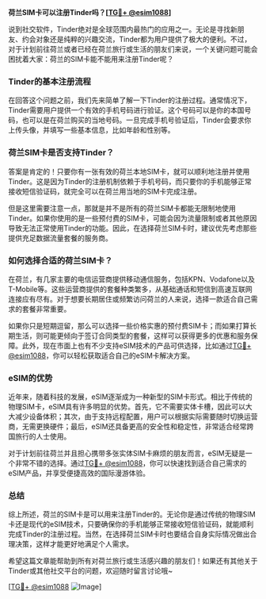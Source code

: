**荷兰SIM卡可以注册Tinder吗？[[TG💪+ @esim1088](https://t.me/s/esim1088)]**

说到社交软件，Tinder绝对是全球范围内最热门的应用之一。无论是寻找新朋友、约会对象还是纯粹的兴趣交流，Tinder都为用户提供了极大的便利。不过，对于计划前往荷兰或者已经在荷兰旅行或生活的朋友们来说，一个关键问题可能会困扰着大家：荷兰的SIM卡能不能用来注册Tinder呢？

### Tinder的基本注册流程

在回答这个问题之前，我们先来简单了解一下Tinder的注册过程。通常情况下，Tinder需要用户提供一个有效的手机号码进行验证。这个号码可以是你的本国号码，也可以是在荷兰购买的当地号码。一旦完成手机号验证后，Tinder会要求你上传头像，并填写一些基本信息，比如年龄和性别等。

### 荷兰SIM卡是否支持Tinder？

答案是肯定的！只要你有一张有效的荷兰本地SIM卡，就可以顺利地注册并使用Tinder。这是因为Tinder的注册机制依赖于手机号码，而只要你的手机能够正常接收短信验证码，就完全可以在荷兰用当地的SIM卡完成注册。

但是这里需要注意一点，那就是并不是所有的荷兰SIM卡都能无限制地使用Tinder。如果你使用的是一些预付费的SIM卡，可能会因为流量限制或者其他原因导致无法正常使用Tinder的功能。因此，在选择荷兰SIM卡时，建议优先考虑那些提供充足数据流量套餐的服务商。

### 如何选择合适的荷兰SIM卡？

在荷兰，有几家主要的电信运营商提供移动通信服务，包括KPN、Vodafone以及T-Mobile等。这些运营商提供的套餐种类繁多，从基础通话和短信到高速互联网连接应有尽有。对于想要长期居住或频繁访问荷兰的人来说，选择一款适合自己需求的套餐非常重要。

如果你只是短期逗留，那么可以选择一些价格实惠的预付费SIM卡；而如果打算长期生活，则可能更倾向于签订合同类型的套餐，这样可以获得更多的优惠和服务保障。此外，现在市面上也有不少支持eSIM技术的产品可供选择，比如通过[TG💪+ @esim1088](https://t.me/s/esim1088)，你可以轻松获取适合自己的eSIM卡解决方案。

### eSIM的优势

近年来，随着科技的发展，eSIM逐渐成为一种新型的SIM卡形式。相比于传统的物理SIM卡，eSIM具有许多明显的优势。首先，它不需要实体卡槽，因此可以大大减少设备体积；其次，由于支持远程配置，用户可以根据实际需要随时切换运营商，无需更换硬件；最后，eSIM还具备更高的安全性和稳定性，非常适合经常跨国旅行的人士使用。

对于计划前往荷兰并且担心携带多张实体SIM卡麻烦的朋友而言，eSIM无疑是一个非常不错的选择。通过[TG💪+ @esim1088](https://t.me/s/esim1088)，你可以快速找到适合自己需求的eSIM产品，并享受便捷高效的国际漫游体验。

### 总结

综上所述，荷兰的SIM卡是可以用来注册Tinder的。无论你是通过传统的物理SIM卡还是现代的eSIM技术，只要确保你的手机能够正常接收短信验证码，就能顺利完成Tinder的注册过程。当然，在选择荷兰SIM卡时也要结合自身实际情况做出合理决策，这样才能更好地满足个人需求。

希望这篇文章能帮助到所有对荷兰旅行或生活感兴趣的朋友们！如果还有其他关于Tinder或其他社交平台的问题，欢迎随时留言讨论哦~ 

[[TG💪+ @esim1088](https://t.me/s/esim1088) ![Image](https://i.postimg.cc/4NQfJmqS/Snipaste-2025-05-13-00-14-12.png)]